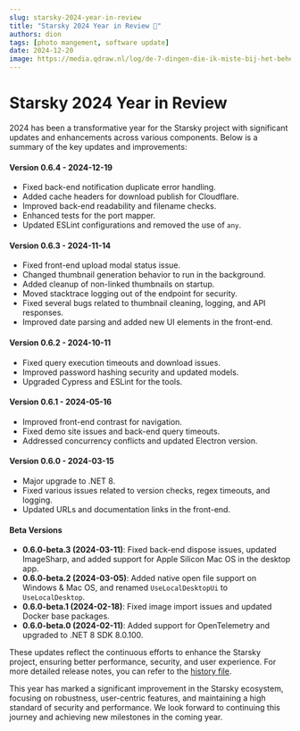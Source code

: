 ```yaml
---
slug: starsky-2024-year-in-review
title: "Starsky 2024 Year in Review 🚀"
authors: dion
tags: [photo mangement, software update]
date: 2024-12-20
image: https://media.qdraw.nl/log/de-7-dingen-die-ik-miste-bij-het-beheren-van-mijn-foto-collectie/1000/02_starsky_v052_kl1k.jpg
---
```


# Starsky 2024 Year in Review

2024 has been a transformative year for the Starsky project with significant updates and enhancements across various components. Below is a summary of the key updates and improvements:

<!-- truncate -->

#### Version 0.6.4 - 2024-12-19
- Fixed back-end notification duplicate error handling.
- Added cache headers for download publish for Cloudflare.
- Improved back-end readability and filename checks.
- Enhanced tests for the port mapper.
- Updated ESLint configurations and removed the use of `any`.

#### Version 0.6.3 - 2024-11-14
- Fixed front-end upload modal status issue.
- Changed thumbnail generation behavior to run in the background.
- Added cleanup of non-linked thumbnails on startup.
- Moved stacktrace logging out of the endpoint for security.
- Fixed several bugs related to thumbnail cleaning, logging, and API responses.
- Improved date parsing and added new UI elements in the front-end.

#### Version 0.6.2 - 2024-10-11
- Fixed query execution timeouts and download issues.
- Improved password hashing security and updated models.
- Upgraded Cypress and ESLint for the tools.

#### Version 0.6.1 - 2024-05-16
- Improved front-end contrast for navigation.
- Fixed demo site issues and back-end query timeouts.
- Addressed concurrency conflicts and updated Electron version.

#### Version 0.6.0 - 2024-03-15
- Major upgrade to .NET 8.
- Fixed various issues related to version checks, regex timeouts, and logging.
- Updated URLs and documentation links in the front-end.

#### Beta Versions
- **0.6.0-beta.3 (2024-03-11)**: Fixed back-end dispose issues, updated ImageSharp, and added support for Apple Silicon Mac OS in the desktop app.
- **0.6.0-beta.2 (2024-03-05)**: Added native open file support on Windows & Mac OS, and renamed `UseLocalDesktopUi` to `UseLocalDesktop`.
- **0.6.0-beta.1 (2024-02-18)**: Fixed image import issues and updated Docker base packages.
- **0.6.0-beta.0 (2024-02-11)**: Added support for OpenTelemetry and upgraded to .NET 8 SDK 8.0.100.

These updates reflect the continuous efforts to enhance the Starsky project, ensuring better performance, security, and user experience. For more detailed release notes, you can refer to the [history file](https://docs.qdraw.nl/docs/advanced-options/history).

This year has marked a significant improvement in the Starsky ecosystem, focusing on robustness, user-centric features, and maintaining a high standard of security and performance. We look forward to continuing this journey and achieving new milestones in the coming year.
